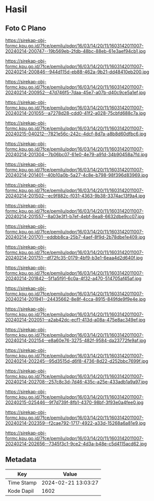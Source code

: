 # Hasil

## Foto C Plano

https://sirekap-obj-formc.kpu.go.id/7fce/pemilu/pdpr/16/03/14/20/11/1603142011007-20240214-200747--19b569eb-2fdb-48bc-88eb-61e3aef94cb1.jpg

https://sirekap-obj-formc.kpu.go.id/7fce/pemilu/pdpr/16/03/14/20/11/1603142011007-20240214-200846--944d115d-eb88-462a-9b21-dd48410eb200.jpg

https://sirekap-obj-formc.kpu.go.id/7fce/pemilu/pdpr/16/03/14/20/11/1603142011007-20240214-200952--47d746f5-7daa-45e7-a07b-d40c9ce5a1ef.jpg

https://sirekap-obj-formc.kpu.go.id/7fce/pemilu/pdpr/16/03/14/20/11/1603142011007-20240214-201055--a7278d28-cdd0-41f2-a028-75cbfd688c7a.jpg

https://sirekap-obj-formc.kpu.go.id/7fce/pemilu/pdpr/16/03/14/20/11/1603142011007-20240215-040212--7821e56c-242c-4dcf-8d7a-a8b8d60dfbc6.jpg

https://sirekap-obj-formc.kpu.go.id/7fce/pemilu/pdpr/16/03/14/20/11/1603142011007-20240214-201304--7b06bc07-61e0-4e79-a91d-34b90458a7fd.jpg

https://sirekap-obj-formc.kpu.go.id/7fce/pemilu/pdpr/16/03/14/20/11/1603142011007-20240214-201401--40b10a0b-5a27-4c8e-b798-98f396d83969.jpg

https://sirekap-obj-formc.kpu.go.id/7fce/pemilu/pdpr/16/03/14/20/11/1603142011007-20240214-201502--ec9f882c-f031-4363-9b38-3374ac13f9a4.jpg

https://sirekap-obj-formc.kpu.go.id/7fce/pemilu/pdpr/16/03/14/20/11/1603142011007-20240214-201557--8a03e3f1-b7ef-4ebf-8ea8-6632dbe9cc07.jpg

https://sirekap-obj-formc.kpu.go.id/7fce/pemilu/pdpr/16/03/14/20/11/1603142011007-20240214-201701--eddbb8ca-25b7-4aef-8f9d-2b78dbe1e409.jpg

https://sirekap-obj-formc.kpu.go.id/7fce/pemilu/pdpr/16/03/14/20/11/1603142011007-20240214-201751--df72fc35-0179-4bf9-b3e1-6eaa4d2d640f.jpg

https://sirekap-obj-formc.kpu.go.id/7fce/pemilu/pdpr/16/03/14/20/11/1603142011007-20240214-201842--5f1a5f91-6c0a-4f32-a470-514705af45af.jpg

https://sirekap-obj-formc.kpu.go.id/7fce/pemilu/pdpr/16/03/14/20/11/1603142011007-20240214-201941--24435662-8e8f-4cca-8915-849fde9f9e4e.jpg

https://sirekap-obj-formc.kpu.go.id/7fce/pemilu/pdpr/16/03/14/20/11/1603142011007-20240214-202051--a2ab42dc-ecf1-413d-a08a-475e8ac349ef.jpg

https://sirekap-obj-formc.kpu.go.id/7fce/pemilu/pdpr/16/03/14/20/11/1603142011007-20240214-202154--e8a60e76-3275-482f-9584-da23772fe9af.jpg

https://sirekap-obj-formc.kpu.go.id/7fce/pemilu/pdpr/16/03/14/20/11/1603142011007-20240214-202245--95d3515d-d6f8-4736-8d22-d252bbc7699f.jpg

https://sirekap-obj-formc.kpu.go.id/7fce/pemilu/pdpr/16/03/14/20/11/1603142011007-20240214-202708--257c8c3d-7d46-435c-a25e-433adb1a9a97.jpg

https://sirekap-obj-formc.kpu.go.id/7fce/pemilu/pdpr/16/03/14/20/11/1603142011007-20240215-025446--9f7d739f-8fb1-4370-98bf-3f93e0a4fee0.jpg

https://sirekap-obj-formc.kpu.go.id/7fce/pemilu/pdpr/16/03/14/20/11/1603142011007-20240214-202359--f2cae792-1717-4922-a33d-15268a6a81e9.jpg

https://sirekap-obj-formc.kpu.go.id/7fce/pemilu/pdpr/16/03/14/20/11/1603142011007-20240214-202656--7345f3c1-9ce2-4d3a-b48e-c5d4115acd62.jpg


## Metadata

| Key        | Value               |
| ---------- | ------------------- |
| Time Stamp | 2024-02-21 13:03:27 |
| Kode Dapil | 1602                |



